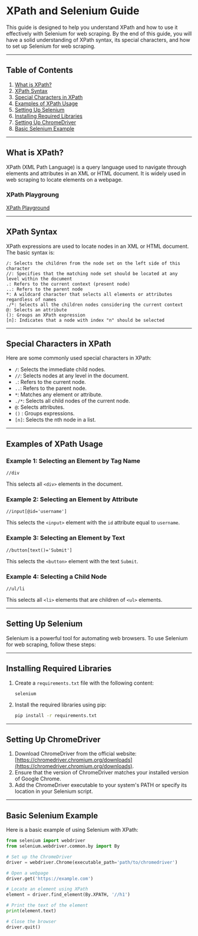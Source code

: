 # XPath and Selenium Guide

This guide is designed to help you understand XPath and how to use it effectively with Selenium for web scraping. By the end of this guide, you will have a solid understanding of XPath syntax, its special characters, and how to set up Selenium for web scraping.

---

## Table of Contents

1. [What is XPath?](#what-is-xpath)
2. [XPath Syntax](#xpath-syntax)
3. [Special Characters in XPath](#special-characters-in-xpath)
4. [Examples of XPath Usage](#examples-of-xpath-usage)
5. [Setting Up Selenium](#setting-up-selenium)
6. [Installing Required Libraries](#installing-required-libraries)
7. [Setting Up ChromeDriver](#setting-up-chromedriver)
8. [Basic Selenium Example](#basic-selenium-example)

---

## What is XPath?

XPath (XML Path Language) is a query language used to navigate through elements and attributes in an XML or HTML document. It is widely used in web scraping to locate elements on a webpage.

### XPath Playgroung

[XPath Playground](https://scrapinghub.github.io/xpath-playground/)

---

## XPath Syntax

XPath expressions are used to locate nodes in an XML or HTML document. The basic syntax is:

```
/: Selects the children from the node set on the left side of this character
//: Specifies that the matching node set should be located at any level within the document
.: Refers to the current context (present node)
..: Refers to the parent node
*: A wildcard character that selects all elements or attributes regardless of names
./*: Selects all the children nodes considering the current context
@: Selects an attribute
(): Groups an XPath expression
[n]: Indicates that a node with index "n" should be selected
```

---

## Special Characters in XPath

Here are some commonly used special characters in XPath:

- `/`: Selects the immediate child nodes.
- `//`: Selects nodes at any level in the document.
- `.`: Refers to the current node.
- `..`: Refers to the parent node.
- `*`: Matches any element or attribute.
- `./*`: Selects all child nodes of the current node.
- `@`: Selects attributes.
- `()` : Groups expressions.
- `[n]`: Selects the nth node in a list.

---

## Examples of XPath Usage

### Example 1: Selecting an Element by Tag Name

```xpath
//div
```

This selects all `<div>` elements in the document.

### Example 2: Selecting an Element by Attribute

```xpath
//input[@id='username']
```

This selects the `<input>` element with the `id` attribute equal to `username`.

### Example 3: Selecting an Element by Text

```xpath
//button[text()='Submit']
```

This selects the `<button>` element with the text `Submit`.

### Example 4: Selecting a Child Node

```xpath
//ul/li
```

This selects all `<li>` elements that are children of `<ul>` elements.

---

## Setting Up Selenium

Selenium is a powerful tool for automating web browsers. To use Selenium for web scraping, follow these steps:

---

## Installing Required Libraries

1. Create a `requirements.txt` file with the following content:
   ```
   selenium
   ```
2. Install the required libraries using pip:
   ```bash
   pip install -r requirements.txt
   ```

---

## Setting Up ChromeDriver

1. Download ChromeDriver from the official website: [https://chromedriver.chromium.org/downloads](https://chromedriver.chromium.org/downloads).
2. Ensure that the version of ChromeDriver matches your installed version of Google Chrome.
3. Add the ChromeDriver executable to your system's PATH or specify its location in your Selenium script.

---

## Basic Selenium Example

Here is a basic example of using Selenium with XPath:

```python
from selenium import webdriver
from selenium.webdriver.common.by import By

# Set up the ChromeDriver
driver = webdriver.Chrome(executable_path='path/to/chromedriver')

# Open a webpage
driver.get('https://example.com')

# Locate an element using XPath
element = driver.find_element(By.XPATH, '//h1')

# Print the text of the element
print(element.text)

# Close the browser
driver.quit()
```
